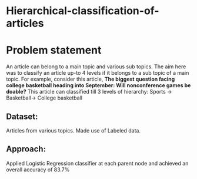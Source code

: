 # Hierarchical-classification-of-articles

# Problem statement

An article can belong to a main topic and various sub topics. The aim here was to classify an article up-to 4 levels if it belongs to a sub topic of a main topic. For example, consider this article,  **The biggest question facing college basketball heading into September: Will nonconference games be doable?** This article can classified till 3 levels of hierarchy: Sports -> Basketball-> College basketball

## Dataset: 
Articles from various topics. Made use of Labeled data.

## Approach: 
Applied Logistic Regression classifier at each parent node and achieved an overall accuracy of 83.7%
